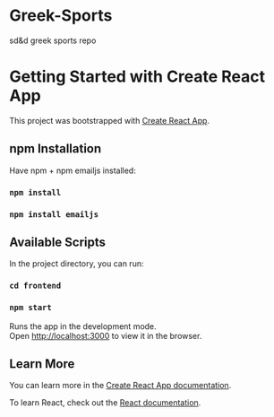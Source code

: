 # Greek-Sports
sd&amp;d greek sports repo

# Getting Started with Create React App

This project was bootstrapped with [Create React App](https://github.com/facebook/create-react-app).

## npm Installation

Have npm + npm emailjs installed:

### `npm install`
### `npm install emailjs`

## Available Scripts

In the project directory, you can run:

### `cd frontend`
### `npm start`

Runs the app in the development mode.\
Open [http://localhost:3000](http://localhost:3000) to view it in the browser.

## Learn More

You can learn more in the [Create React App documentation](https://facebook.github.io/create-react-app/docs/getting-started).

To learn React, check out the [React documentation](https://reactjs.org/).
